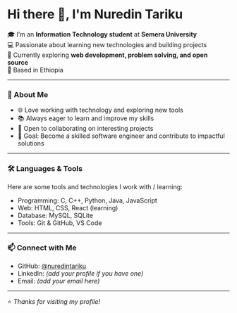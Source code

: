 # Hi there 👋, I'm Nuredin Tariku  

🎓 I’m an **Information Technology student** at **Semera University**  
💻 Passionate about learning new technologies and building projects  
🌱 Currently exploring **web development, problem solving, and open source**  
📍 Based in Ethiopia  

---

### 🚀 About Me  
- 🌐 Love working with technology and exploring new tools  
- 📚 Always eager to learn and improve my skills  
- 🤝 Open to collaborating on interesting projects  
- 🎯 Goal: Become a skilled software engineer and contribute to impactful solutions  

---

### 🛠️ Languages & Tools  
Here are some tools and technologies I work with / learning:  

- Programming: C, C++, Python, Java, JavaScript  
- Web: HTML, CSS, React (learning)  
- Database: MySQL, SQLite  
- Tools: Git & GitHub, VS Code  

---

### 📫 Connect with Me  
- GitHub: [@nuredintariku](https://github.com/nuredintariku)  
- LinkedIn: *(add your profile if you have one)*  
- Email: *(add your email here)*  

---

⭐️ *Thanks for visiting my profile!*
